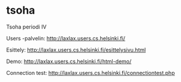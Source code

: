 tsoha
=====

Tsoha periodi IV

Users -palvelin:
http://laxlax.users.cs.helsinki.fi/

Esittely:
http://laxlax.users.cs.helsinki.fi/esittelysivu.html

Demo:
http://laxlax.users.cs.helsinki.fi/html-demo/

Connection test:
http://laxlax.users.cs.helsinki.fi/connectiontest.php
